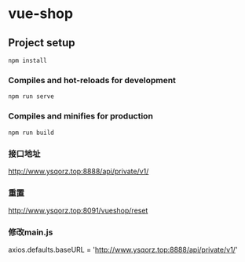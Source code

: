 # vue-shop

## Project setup
```
npm install
```

### Compiles and hot-reloads for development
```
npm run serve
```

### Compiles and minifies for production
```
npm run build
```
### 接口地址
http://www.ysqorz.top:8888/api/private/v1/
### 重置 
http://www.ysqorz.top:8091/vueshop/reset
### 修改main.js
axios.defaults.baseURL = 'http://www.ysqorz.top:8888/api/private/v1/'


